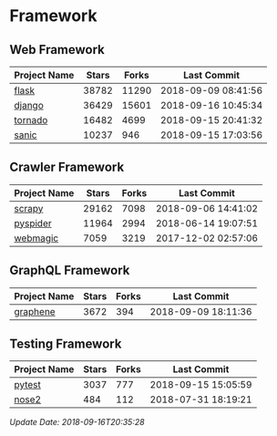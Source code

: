 # Framework

## Web Framework

| Project Name | Stars | Forks | Last Commit |
| ------------ | ----- | ----- | ----------- |
| [flask](https://github.com/pallets/flask) | 38782 | 11290 | 2018-09-09 08:41:56 |
| [django](https://github.com/django/django) | 36429 | 15601 | 2018-09-16 10:45:34 |
| [tornado](https://github.com/tornadoweb/tornado) | 16482 | 4699 | 2018-09-15 20:41:32 |
| [sanic](https://github.com/huge-success/sanic) | 10237 | 946 | 2018-09-15 17:03:56 |

## Crawler Framework

| Project Name | Stars | Forks | Last Commit |
| ------------ | ----- | ----- | ----------- |
| [scrapy](https://github.com/scrapy/scrapy) | 29162 | 7098 | 2018-09-06 14:41:02 |
| [pyspider](https://github.com/binux/pyspider) | 11964 | 2994 | 2018-06-14 19:07:51 |
| [webmagic](https://github.com/code4craft/webmagic) | 7059 | 3219 | 2017-12-02 02:57:06 |

## GraphQL Framework

| Project Name | Stars | Forks | Last Commit |
| ------------ | ----- | ----- | ----------- |
| [graphene](https://github.com/graphql-python/graphene) | 3672 | 394 | 2018-09-09 18:11:36 |

## Testing Framework

| Project Name | Stars | Forks | Last Commit |
| ------------ | ----- | ----- | ----------- |
| [pytest](https://github.com/pytest-dev/pytest) | 3037 | 777 | 2018-09-15 15:05:59 |
| [nose2](https://github.com/nose-devs/nose2) | 484 | 112 | 2018-07-31 18:19:21 |

*Update Date: 2018-09-16T20:35:28*